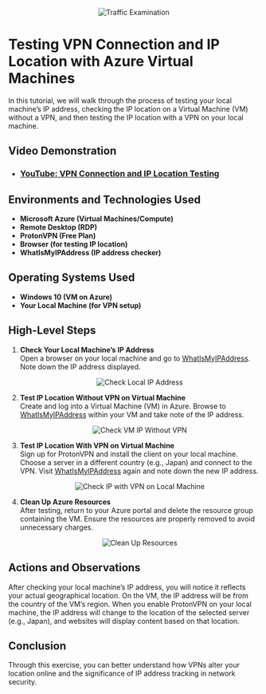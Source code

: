 <p align="center">
  <img src="https://i.imgur.com/Ua7udoS.png" alt="Traffic Examination"/>
</p>

<h1>Testing VPN Connection and IP Location with Azure Virtual Machines</h1>
In this tutorial, we will walk through the process of testing your local machine’s IP address, checking the IP location on a Virtual Machine (VM) without a VPN, and then testing the IP location with a VPN on your local machine.

<h2>Video Demonstration</h2>

- ### [YouTube: VPN Connection and IP Location Testing](https://www.youtube.com)

<h2>Environments and Technologies Used</h2>

- **Microsoft Azure (Virtual Machines/Compute)**
- **Remote Desktop (RDP)**
- **ProtonVPN (Free Plan)**
- **Browser (for testing IP location)**
- **WhatIsMyIPAddress (IP address checker)**

<h2>Operating Systems Used</h2>

- **Windows 10 (VM on Azure)**
- **Your Local Machine (for VPN setup)**

<h2>High-Level Steps</h2>

1. **Check Your Local Machine’s IP Address**  
   Open a browser on your local machine and go to [WhatIsMyIPAddress](https://whatismyipaddress.com/). Note down the IP address displayed.

   <p align="center">
     <img src="https://ibb.co/ngGp9z1" alt="Check Local IP Address"/>
   </p>
   
2. **Test IP Location Without VPN on Virtual Machine**  
   Create and log into a Virtual Machine (VM) in Azure. Browse to [WhatIsMyIPAddress](https://whatismyipaddress.com/) within your VM and take note of the IP address.
   
   <p align="center">
     <img src="https://s2.ezgif.com/tmp/ezgif-2-4780c7db44.gif" alt="Check VM IP Without VPN"/>
   </p>

3. **Test IP Location With VPN on Virtual Machine**  
   Sign up for ProtonVPN and install the client on your local machine. Choose a server in a different country (e.g., Japan) and connect to the VPN. Visit [WhatIsMyIPAddress](https://whatismyipaddress.com/) again and note down the new IP address.

   <p align="center">
     <img src="https://s6.ezgif.com/tmp/ezgif-6-435001c9d8.gif" alt="Check IP with VPN on Local Machine"/>
   </p>

4. **Clean Up Azure Resources**  
   After testing, return to your Azure portal and delete the resource group containing the VM. Ensure the resources are properly removed to avoid unnecessary charges.

   <p align="center">
     <img src="https://i.imgur.com/example.gif" alt="Clean Up Resources"/>
   </p>

<h2>Actions and Observations</h2>

<p>
  After checking your local machine’s IP address, you will notice it reflects your actual geographical location. On the VM, the IP address will be from the country of the VM’s region. When you enable ProtonVPN on your local machine, the IP address will change to the location of the selected server (e.g., Japan), and websites will display content based on that location.
</p>

<h2>Conclusion</h2>
Through this exercise, you can better understand how VPNs alter your location online and the significance of IP address tracking in network security.
